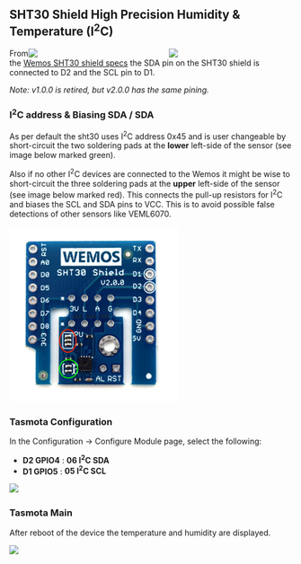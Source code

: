 ## SHT30 Shield High Precision Humidity & Temperature (I<sup>2</sup>C)

<img src="https://github.com/arendst/arendst.github.io/blob/master/media/wemos/wemos_sht30_shield_v1.0.0.jpg" align="right" width=220>
<img src="https://github.com/arendst/arendst.github.io/blob/master/media/wemos/wemos_sht30_shield_v2.0.0.jpg" align="right" width=250>

From the [Wemos SHT30 shield specs](https://wiki.wemos.cc/products:d1_mini_shields:sht30_shield) the SDA pin on the SHT30 shield is connected to D2 and the SCL pin to D1. 

_Note: v1.0.0 is retired, but v2.0.0 has the same pining._


### I<sup>2</sup>C address & Biasing SDA / SDA 
As per default the sht30 uses I<sup>2</sup>C address 0x45 and is user changeable by short-circuit the two soldering pads at the **lower** left-side of the sensor (see image below marked green).

Also if no other I<sup>2</sup>C devices are connected to the Wemos it might be wise to short-circuit the three soldering pads at the **upper** left-side of the sensor (see image below marked red). This connects the pull-up resistors for I<sup>2</sup>C and biases the SCL and SDA pins to VCC. This is to avoid possible false detections of other sensors like VEML6070.

<img src="https://github.com/arendst/arendst.github.io/blob/master/media/wemos/wemos_sht30_shield_v2.0.0_marked_pads.jpg" width=300>

### Tasmota Configuration
In the Configuration -> Configure Module page, select the following:
* **D2 GPIO4** : **06 I<sup>2</sup>C SDA**
* **D1 GPIO5** : **05 I<sup>2</sup>C SCL**

<img src="https://github.com/arendst/arendst.github.io/blob/master/media/wemos/wemos_sht30_config_marked.jpg">

### Tasmota Main
After reboot of the device the temperature and humidity are displayed.

<img src="https://github.com/arendst/arendst.github.io/blob/master/media/wemos/wemos_sht30_main_marked.jpg">